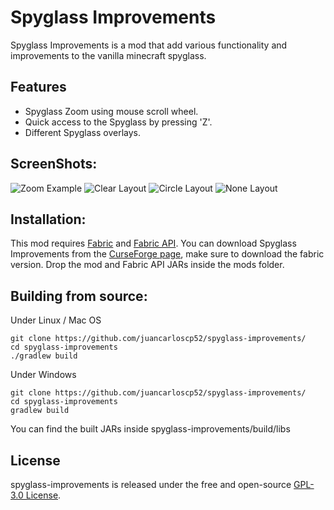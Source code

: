# Spyglass Improvements
Spyglass Improvements is a mod that add various functionality and improvements to the vanilla minecraft spyglass.

## Features
- Spyglass Zoom using mouse scroll wheel.
- Quick access to the Spyglass by pressing 'Z'.
- Different Spyglass overlays.


## ScreenShots:
![Zoom Example](https://raw.githubusercontent.com/juancarloscp52/spyglass-improvements/fabric-1.19/images/zoom.gif)
![Clear Layout](https://raw.githubusercontent.com/juancarloscp52/spyglass-improvements/fabric-1.19/images/clear.png)
![Circle Layout](https://raw.githubusercontent.com/juancarloscp52/spyglass-improvements/fabric-1.19/images/circle.png)
![None Layout](https://raw.githubusercontent.com/juancarloscp52/spyglass-improvements/fabric-1.19/images/none.png)

## Installation:
This mod requires [Fabric](https://fabricmc.net/use/) and [Fabric API](https://www.curseforge.com/minecraft/mc-mods/fabric-api). You can download Spyglass Improvements from the [CurseForge page](https://www.curseforge.com/minecraft/mc-mods/spyglass-improvements), make sure to download the fabric version.
Drop the mod and Fabric API JARs inside the mods folder.

## Building from source:
Under Linux / Mac OS
```shell script
git clone https://github.com/juancarloscp52/spyglass-improvements/
cd spyglass-improvements
./gradlew build
```
Under Windows
```shell script
git clone https://github.com/juancarloscp52/spyglass-improvements/
cd spyglass-improvements
gradlew build
```
You can find the built JARs inside spyglass-improvements/build/libs

## License
spyglass-improvements is released under the free and open-source [GPL-3.0 License](https://github.com/juancarloscp52/spyglass-improvements/blob/master/LICENSE).
